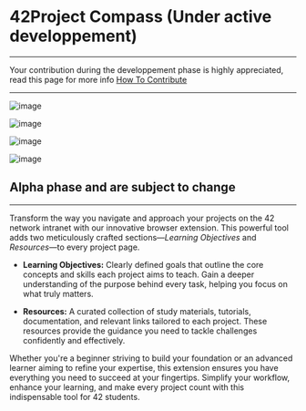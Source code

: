 # **42Project Compass (Under active developpement)**
---
Your contribution during the developpement phase is highly appreciated, read this page for more info [How To Contribute](./CONTRIBUTING.md)

---
![image](https://github.com/user-attachments/assets/973fd1b1-592c-44f8-9736-19dbe772ab03)

![image](https://github.com/user-attachments/assets/df1204f0-a066-4413-86fe-8f2b979364e4)

![image](https://github.com/user-attachments/assets/9136b03c-a52b-4521-9d93-e46a9cb04cce)

![image](https://github.com/user-attachments/assets/c2375326-f3a3-405f-ae34-cc219ead3d03)


## Alpha phase and are subject to change
---

Transform the way you navigate and approach your projects on the 42 network intranet with our innovative browser extension. This powerful tool adds two meticulously crafted sections—*Learning Objectives* and *Resources*—to every project page.  

- **Learning Objectives:** Clearly defined goals that outline the core concepts and skills each project aims to teach. Gain a deeper understanding of the purpose behind every task, helping you focus on what truly matters.  

- **Resources:** A curated collection of study materials, tutorials, documentation, and relevant links tailored to each project. These resources provide the guidance you need to tackle challenges confidently and effectively.  

Whether you're a beginner striving to build your foundation or an advanced learner aiming to refine your expertise, this extension ensures you have everything you need to succeed at your fingertips. Simplify your workflow, enhance your learning, and make every project count with this indispensable tool for 42 students.

